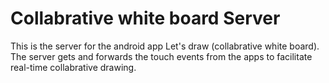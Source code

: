 Collabrative white board Server
==========

This is the server for the android app Let's draw (collabrative white board). The server gets and forwards the touch events from the apps to facilitate real-time collabrative drawing.


